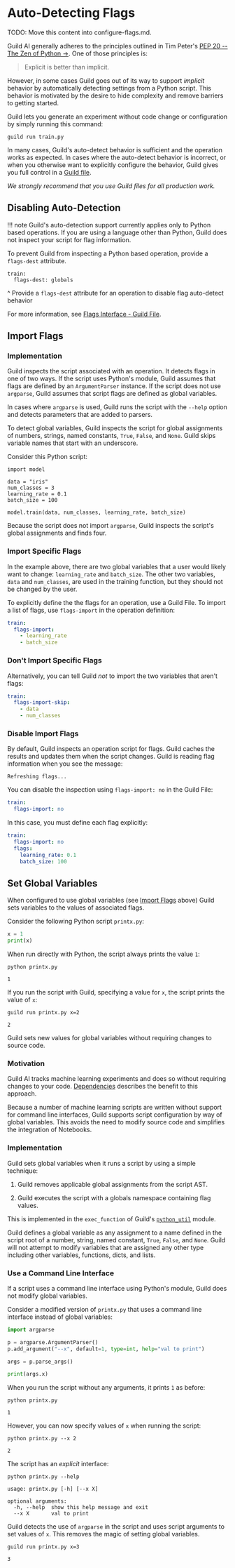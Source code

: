 # Auto-Detecting Flags

TODO: Move this content into configure-flags.md.

Guild AI generally adheres to the principles outlined in Tim Peter's
 [PEP 20 -- The Zen of Python
 ->](https://www.python.org/dev/peps/pep-0020/). One of those
 principles is:

> Explicit is better than implicit.

However, in some cases Guild goes out of its way to support *implicit*
behavior by automatically detecting settings from a Python
script. This behavior is motivated by the desire to hide complexity
and remove barriers to getting started.

Guild lets you generate an experiment without code change or
configuration by simply running this command:

``` command
guild run train.py
```

In many cases, Guild's auto-detect behavior is sufficient and the
operation works as expected. In cases where the auto-detect behavior
is incorrect, or when you otherwise want to explicitly configure the
behavior, Guild gives you full control in a [Guild
file](ref:guild-file).

*We strongly recommend that you use Guild files for all production
work.*

## Disabling Auto-Detection

!!! note
    Guild's auto-detection support currently applies only to
    Python based operations. If you are using a language other than
    Python, Guild does not inspect your script for flag information.

To prevent Guild from inspecting a Python based operation, provide a
`flags-dest` attribute.

```
train:
  flags-dest: globals
```

^ Provide a `flags-dest` attribute for an operation to disable flag
  auto-detect behavior

For more information, see [Flags Interface - Guild
File](/guildfile.md#flags-interface).


## Import Flags


### Implementation

Guild inspects the script associated with an operation. It detects
flags in one of two ways. If the script uses Python's
[](pylib:argparse) module, Guild assumes that flags are defined by an
`ArgumentParser` instance. If the script does not use `argparse`,
Guild assumes that script flags are defined as global variables.

In cases where `argparse` is used, Guild runs the script with the
`--help` option and detects parameters that are added to parsers.

To detect global variables, Guild inspects the script for global
assignments of numbers, strings, named constants, `True`, `False`, and
`None`. Guild skips variable names that start with an underscore.

Consider this Python script:

```
import model

data = "iris"
num_classes = 3
learning_rate = 0.1
batch_size = 100

model.train(data, num_classes, learning_rate, batch_size)
```

Because the script does not import `argparse`, Guild inspects the
script's global assignments and finds four.

### Import Specific Flags

In the example above, there are two global variables that a user would
likely want to change: `learning_rate` and `batch_size`. The other two
variables, `data` and `num_classes`, are used in the training
function, but they should not be changed by the user.

To explicitly define the the flags for an operation, use a Guild
File. To import a list of flags, use `flags-import` in the operation
definition:

``` yaml
train:
  flags-import:
    - learning_rate
    - batch_size
```

### Don't Import Specific Flags

Alternatively, you can tell Guild *not* to import the two variables
that aren't flags:

``` yaml
train:
  flags-import-skip:
    - data
    - num_classes
```

### Disable Import Flags

By default, Guild inspects an operation script for flags. Guild caches
the results and updates them when the script changes. Guild is reading
flag information when you see the message:

``` output
Refreshing flags...
```

You can disable the inspection using `flags-import: no` in the Guild
File:

``` yaml
train:
  flags-import: no
```

In this case, you must define each flag explicitly:

``` yaml
train:
  flags-import: no
  flags:
    learning_rate: 0.1
    batch_size: 100
```

## Set Global Variables

When configured to use global variables (see [Import
Flags](#import-flags) above) Guild sets variables to the values of
associated flags.

Consider the following Python script `printx.py`:

``` python
x = 1
print(x)
```

When run directly with Python, the script always prints the value `1`:

``` command
python printx.py
```

``` output
1
```

If you run the script with Guild, specifying a value for `x`, the
script prints the value of `x`:

``` command
guild run printx.py x=2
```

``` output
2
```

Guild sets new values for global variables without requiring changes
to source code.

### Motivation

Guild AI tracks machine learning experiments and does so without
requiring changes to your code. [Dependencies](/kb/dependencies.md)
describes the benefit to this approach.

Because a number of machine learning scripts are written without
support for command line interfaces, Guild supports script
configuration by way of global variables. This avoids the need to
modify source code and simplifies the integration of Notebooks.

### Implementation

Guild sets global variables when it runs a script by using a simple
technique:

1. Guild removes applicable global assignments from the script AST.

2. Guild executes the script with a globals namespace containing flag
   values.

This is implemented in the `exec_function` of Guild's
[`python_util`](https://github.com/guildai/guildai/blob/master/guild/python_util.py)
module.

Guild defines a global variable as any assignment to a name defined in
the script root of a number, string, named constant, `True`, `False`,
and `None`. Guild will not attempt to modify variables that are
assigned any other type including other variables, functions, dicts,
and lists.

### Use a Command Line Interface

If a script uses a command line interface using Python's
[](pylib:argparse) module, Guild does not modify global variables.

Consider a modified version of `printx.py` that uses a command line
interface instead of global variables:

``` python
import argparse

p = argparse.ArgumentParser()
p.add_argument("--x", default=1, type=int, help="val to print")

args = p.parse_args()

print(args.x)
```

When you run the script without any arguments, it prints `1` as
before:

``` command
python printx.py
```

``` output
1
```

However, you can now specify values of `x` when running the script:

``` command
python printx.py --x 2
```

``` output
2
```

The script has an *explicit* interface:

``` command
python printx.py --help
```

``` output
usage: printx.py [-h] [--x X]

optional arguments:
  -h, --help  show this help message and exit
  --x X       val to print
```

Guild detects the use of `argparse` in the script and uses script
arguments to set values of `x`. This removes the magic of setting
global variables.

``` command
guild run printx.py x=3
```

``` output
3
```
